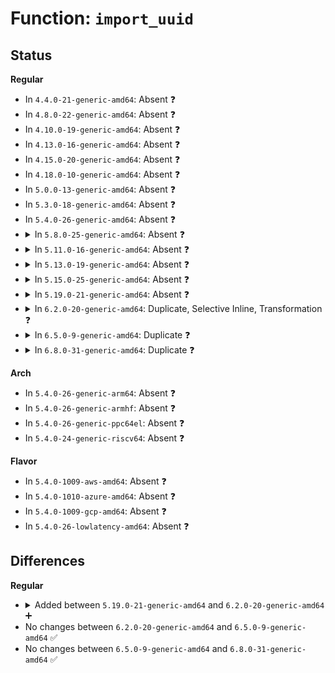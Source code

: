 # Function: <code>import_uuid</code>

## Status
<b>Regular</b>
<ul>
<li>
In <code>4.4.0-21-generic-amd64</code>: Absent ❓
</li>
<li>
In <code>4.8.0-22-generic-amd64</code>: Absent ❓
</li>
<li>
In <code>4.10.0-19-generic-amd64</code>: Absent ❓
</li>
<li>
In <code>4.13.0-16-generic-amd64</code>: Absent ❓
</li>
<li>
In <code>4.15.0-20-generic-amd64</code>: Absent ❓
</li>
<li>
In <code>4.18.0-10-generic-amd64</code>: Absent ❓
</li>
<li>
In <code>5.0.0-13-generic-amd64</code>: Absent ❓
</li>
<li>
In <code>5.3.0-18-generic-amd64</code>: Absent ❓
</li>
<li>
In <code>5.4.0-26-generic-amd64</code>: Absent ❓
</li>
<li>
<details>
<summary>In <code>5.8.0-25-generic-amd64</code>: Absent ❓</summary>

```json
{
  "name": "import_uuid",
  "collision_type": "Unique Static",
  "inline_type": "Full",
  "funcs": [
    {
      "addr": 18446744071584481662,
      "name": "import_uuid",
      "external": false,
      "loc": "include/linux/uuid.h:71",
      "file": "block/partitions/ldm.c",
      "inline": "declared, inlined",
      "caller_inline": [
        "block/partitions/ldm.c:ldm_parse_dsk4"
      ],
      "caller_func": []
    }
  ],
  "symbols": []
}
```
</details>
</li>
<li>
<details>
<summary>In <code>5.11.0-16-generic-amd64</code>: Absent ❓</summary>

```json
{
  "name": "import_uuid",
  "collision_type": "Unique Static",
  "inline_type": "Full",
  "funcs": [
    {
      "addr": 18446744071584595054,
      "name": "import_uuid",
      "external": false,
      "loc": "include/linux/uuid.h:71",
      "file": "block/partitions/ldm.c",
      "inline": "declared, inlined",
      "caller_inline": [
        "block/partitions/ldm.c:ldm_parse_dsk4"
      ],
      "caller_func": []
    }
  ],
  "symbols": []
}
```
</details>
</li>
<li>
<details>
<summary>In <code>5.13.0-19-generic-amd64</code>: Absent ❓</summary>

```json
{
  "name": "import_uuid",
  "collision_type": "Unique Static",
  "inline_type": "Full",
  "funcs": [
    {
      "addr": 0,
      "name": "import_uuid",
      "external": false,
      "loc": "include/linux/uuid.h:71",
      "file": "block/partitions/ldm.c",
      "inline": "declared, inlined",
      "caller_inline": [],
      "caller_func": []
    }
  ],
  "symbols": []
}
```
</details>
</li>
<li>
<details>
<summary>In <code>5.15.0-25-generic-amd64</code>: Absent ❓</summary>

```json
{
  "name": "import_uuid",
  "collision_type": "Unique Static",
  "inline_type": "Full",
  "funcs": [
    {
      "addr": 0,
      "name": "import_uuid",
      "external": false,
      "loc": "include/linux/uuid.h:71",
      "file": "block/partitions/ldm.c",
      "inline": "declared, inlined",
      "caller_inline": [],
      "caller_func": []
    }
  ],
  "symbols": []
}
```
</details>
</li>
<li>
<details>
<summary>In <code>5.19.0-21-generic-amd64</code>: Absent ❓</summary>

```json
{
  "name": "import_uuid",
  "collision_type": "Static Duplication",
  "inline_type": "Full",
  "funcs": [
    {
      "addr": 18446744071585764075,
      "name": "import_uuid",
      "external": false,
      "loc": "include/linux/uuid.h:71",
      "file": "block/partitions/ldm.c",
      "inline": "declared, inlined",
      "caller_inline": [
        "block/partitions/ldm.c:ldm_parse_vblk"
      ],
      "caller_func": []
    },
    {
      "addr": 18446744071589200200,
      "name": "import_uuid",
      "external": false,
      "loc": "include/linux/uuid.h:71",
      "file": "drivers/nvdimm/namespace_devs.c",
      "inline": "declared, inlined",
      "caller_inline": [
        "drivers/nvdimm/namespace_devs.c:scan_labels",
        "drivers/nvdimm/namespace_devs.c:scan_labels",
        "drivers/nvdimm/namespace_devs.c:create_namespace_pmem",
        "drivers/nvdimm/namespace_devs.c:create_namespace_pmem",
        "drivers/nvdimm/namespace_devs.c:create_namespace_pmem",
        "drivers/nvdimm/namespace_devs.c:create_namespace_pmem",
        "drivers/nvdimm/namespace_devs.c:create_namespace_pmem",
        "drivers/nvdimm/namespace_devs.c:create_namespace_pmem",
        "drivers/nvdimm/namespace_devs.c:select_pmem_id",
        "drivers/nvdimm/namespace_devs.c:select_pmem_id",
        "drivers/nvdimm/namespace_devs.c:has_uuid_at_pos",
        "drivers/nvdimm/namespace_devs.c:has_uuid_at_pos",
        "drivers/nvdimm/namespace_devs.c:namespace_update_uuid",
        "drivers/nvdimm/namespace_devs.c:namespace_update_uuid"
      ],
      "caller_func": []
    },
    {
      "addr": 0,
      "name": "import_uuid",
      "external": false,
      "loc": "include/linux/uuid.h:71",
      "file": "drivers/nvdimm/label.c",
      "inline": "declared, inlined",
      "caller_inline": [],
      "caller_func": []
    },
    {
      "addr": 18446744071589221878,
      "name": "import_uuid",
      "external": false,
      "loc": "include/linux/uuid.h:71",
      "file": "drivers/nvdimm/btt_devs.c",
      "inline": "declared, inlined",
      "caller_inline": [
        "drivers/nvdimm/btt_devs.c:nd_btt_arena_is_valid"
      ],
      "caller_func": []
    }
  ],
  "symbols": []
}
```
</details>
</li>
<li>
<details>
<summary>In <code>6.2.0-20-generic-amd64</code>: Duplicate, Selective Inline, Transformation ❓</summary>

```c
void import_uuid(uuid_t * dst, const __u8 * src)
```

```json
{
  "name": "import_uuid",
  "collision_type": "Static Duplication",
  "inline_type": "Selective",
  "funcs": [
    {
      "addr": 18446744071586544544,
      "name": "import_uuid",
      "external": false,
      "loc": "include/linux/uuid.h:71",
      "file": "block/partitions/ldm.c",
      "inline": "seen, unknown",
      "caller_inline": [],
      "caller_func": [
        "block/partitions/ldm.c:ldm_parse_vblk"
      ]
    },
    {
      "addr": 18446744071590755183,
      "name": "import_uuid",
      "external": false,
      "loc": "include/linux/uuid.h:71",
      "file": "drivers/nvdimm/namespace_devs.c",
      "inline": "declared, inlined",
      "caller_inline": [
        "drivers/nvdimm/namespace_devs.c:scan_labels",
        "drivers/nvdimm/namespace_devs.c:scan_labels",
        "drivers/nvdimm/namespace_devs.c:create_namespace_pmem",
        "drivers/nvdimm/namespace_devs.c:create_namespace_pmem",
        "drivers/nvdimm/namespace_devs.c:create_namespace_pmem",
        "drivers/nvdimm/namespace_devs.c:create_namespace_pmem",
        "drivers/nvdimm/namespace_devs.c:create_namespace_pmem",
        "drivers/nvdimm/namespace_devs.c:create_namespace_pmem",
        "drivers/nvdimm/namespace_devs.c:select_pmem_id",
        "drivers/nvdimm/namespace_devs.c:select_pmem_id",
        "drivers/nvdimm/namespace_devs.c:has_uuid_at_pos",
        "drivers/nvdimm/namespace_devs.c:has_uuid_at_pos",
        "drivers/nvdimm/namespace_devs.c:namespace_update_uuid",
        "drivers/nvdimm/namespace_devs.c:namespace_update_uuid"
      ],
      "caller_func": []
    },
    {
      "addr": 18446744071590767409,
      "name": "import_uuid",
      "external": false,
      "loc": "include/linux/uuid.h:71",
      "file": "drivers/nvdimm/label.c",
      "inline": "declared, inlined",
      "caller_inline": [
        "drivers/nvdimm/label.c:del_labels",
        "drivers/nvdimm/label.c:del_labels",
        "drivers/nvdimm/label.c:__pmem_label_update",
        "drivers/nvdimm/label.c:__pmem_label_update",
        "drivers/nvdimm/label.c:__pmem_label_update",
        "drivers/nvdimm/label.c:nsl_get_claim_class",
        "drivers/nvdimm/label.c:nd_label_reserve_dpa",
        "drivers/nvdimm/label.c:nd_label_reserve_dpa"
      ],
      "caller_func": []
    },
    {
      "addr": 18446744071590778006,
      "name": "import_uuid",
      "external": false,
      "loc": "include/linux/uuid.h:71",
      "file": "drivers/nvdimm/btt_devs.c",
      "inline": "declared, inlined",
      "caller_inline": [
        "drivers/nvdimm/btt_devs.c:nd_btt_arena_is_valid"
      ],
      "caller_func": []
    }
  ],
  "symbols": [
    {
      "addr": 18446744071586544544,
      "name": "import_uuid",
      "section": ".text",
      "bind": "STB_LOCAL",
      "size": 25
    },
    {
      "addr": 18446744071590760928,
      "name": "import_uuid.part.0",
      "section": ".text",
      "bind": "STB_LOCAL",
      "size": 16
    }
  ]
}
```
</details>
</li>
<li>
<details>
<summary>In <code>6.5.0-9-generic-amd64</code>: Duplicate ❓</summary>

```c
void import_uuid(uuid_t * dst, const __u8 * src)
```

```json
{
  "name": "import_uuid",
  "collision_type": "Static Duplication",
  "inline_type": "No",
  "funcs": [
    {
      "addr": 18446744071586795808,
      "name": "import_uuid",
      "external": false,
      "loc": "include/linux/uuid.h:81",
      "file": "block/partitions/ldm.c",
      "inline": "seen, unknown",
      "caller_inline": [],
      "caller_func": [
        "block/partitions/ldm.c:ldm_parse_vblk"
      ]
    },
    {
      "addr": 18446744071591088256,
      "name": "import_uuid",
      "external": false,
      "loc": "include/linux/uuid.h:81",
      "file": "drivers/nvdimm/namespace_devs.c",
      "inline": "seen, unknown",
      "caller_inline": [],
      "caller_func": [
        "drivers/nvdimm/namespace_devs.c:scan_labels",
        "drivers/nvdimm/namespace_devs.c:scan_labels",
        "drivers/nvdimm/namespace_devs.c:create_namespace_pmem",
        "drivers/nvdimm/namespace_devs.c:create_namespace_pmem",
        "drivers/nvdimm/namespace_devs.c:create_namespace_pmem",
        "drivers/nvdimm/namespace_devs.c:create_namespace_pmem",
        "drivers/nvdimm/namespace_devs.c:create_namespace_pmem",
        "drivers/nvdimm/namespace_devs.c:create_namespace_pmem",
        "drivers/nvdimm/namespace_devs.c:select_pmem_id",
        "drivers/nvdimm/namespace_devs.c:select_pmem_id",
        "drivers/nvdimm/namespace_devs.c:has_uuid_at_pos",
        "drivers/nvdimm/namespace_devs.c:has_uuid_at_pos",
        "drivers/nvdimm/namespace_devs.c:namespace_update_uuid",
        "drivers/nvdimm/namespace_devs.c:namespace_update_uuid"
      ]
    },
    {
      "addr": 18446744071591102352,
      "name": "import_uuid",
      "external": false,
      "loc": "include/linux/uuid.h:81",
      "file": "drivers/nvdimm/label.c",
      "inline": "seen, unknown",
      "caller_inline": [],
      "caller_func": [
        "drivers/nvdimm/label.c:del_labels",
        "drivers/nvdimm/label.c:del_labels",
        "drivers/nvdimm/label.c:__pmem_label_update",
        "drivers/nvdimm/label.c:__pmem_label_update",
        "drivers/nvdimm/label.c:__pmem_label_update",
        "drivers/nvdimm/label.c:nsl_get_claim_class",
        "drivers/nvdimm/label.c:nd_label_reserve_dpa",
        "drivers/nvdimm/label.c:nd_label_reserve_dpa"
      ]
    },
    {
      "addr": 18446744071591118832,
      "name": "import_uuid",
      "external": false,
      "loc": "include/linux/uuid.h:81",
      "file": "drivers/nvdimm/btt_devs.c",
      "inline": "seen, unknown",
      "caller_inline": [],
      "caller_func": [
        "drivers/nvdimm/btt_devs.c:nd_btt_arena_is_valid"
      ]
    }
  ],
  "symbols": [
    {
      "addr": 18446744071586795808,
      "name": "import_uuid",
      "section": ".text",
      "bind": "STB_LOCAL",
      "size": 25
    },
    {
      "addr": 18446744071591088256,
      "name": "import_uuid",
      "section": ".text",
      "bind": "STB_LOCAL",
      "size": 25
    },
    {
      "addr": 18446744071591102352,
      "name": "import_uuid",
      "section": ".text",
      "bind": "STB_LOCAL",
      "size": 25
    },
    {
      "addr": 18446744071591118832,
      "name": "import_uuid",
      "section": ".text",
      "bind": "STB_LOCAL",
      "size": 25
    }
  ]
}
```
</details>
</li>
<li>
<details>
<summary>In <code>6.8.0-31-generic-amd64</code>: Duplicate ❓</summary>

```c
void import_uuid(uuid_t * dst, const __u8 * src)
```

```json
{
  "name": "import_uuid",
  "collision_type": "Static Duplication",
  "inline_type": "No",
  "funcs": [
    {
      "addr": 18446744071587072640,
      "name": "import_uuid",
      "external": false,
      "loc": "include/linux/uuid.h:81",
      "file": "block/partitions/ldm.c",
      "inline": "seen, unknown",
      "caller_inline": [],
      "caller_func": [
        "block/partitions/ldm.c:ldm_parse_vblk"
      ]
    },
    {
      "addr": 18446744071591433152,
      "name": "import_uuid",
      "external": false,
      "loc": "include/linux/uuid.h:81",
      "file": "drivers/nvdimm/namespace_devs.c",
      "inline": "seen, unknown",
      "caller_inline": [],
      "caller_func": [
        "drivers/nvdimm/namespace_devs.c:scan_labels",
        "drivers/nvdimm/namespace_devs.c:scan_labels",
        "drivers/nvdimm/namespace_devs.c:create_namespace_pmem",
        "drivers/nvdimm/namespace_devs.c:create_namespace_pmem",
        "drivers/nvdimm/namespace_devs.c:create_namespace_pmem",
        "drivers/nvdimm/namespace_devs.c:create_namespace_pmem",
        "drivers/nvdimm/namespace_devs.c:create_namespace_pmem",
        "drivers/nvdimm/namespace_devs.c:create_namespace_pmem",
        "drivers/nvdimm/namespace_devs.c:select_pmem_id",
        "drivers/nvdimm/namespace_devs.c:select_pmem_id",
        "drivers/nvdimm/namespace_devs.c:has_uuid_at_pos",
        "drivers/nvdimm/namespace_devs.c:has_uuid_at_pos",
        "drivers/nvdimm/namespace_devs.c:namespace_update_uuid",
        "drivers/nvdimm/namespace_devs.c:namespace_update_uuid"
      ]
    },
    {
      "addr": 18446744071591447632,
      "name": "import_uuid",
      "external": false,
      "loc": "include/linux/uuid.h:81",
      "file": "drivers/nvdimm/label.c",
      "inline": "seen, unknown",
      "caller_inline": [],
      "caller_func": [
        "drivers/nvdimm/label.c:del_labels",
        "drivers/nvdimm/label.c:del_labels",
        "drivers/nvdimm/label.c:__pmem_label_update",
        "drivers/nvdimm/label.c:__pmem_label_update",
        "drivers/nvdimm/label.c:__pmem_label_update",
        "drivers/nvdimm/label.c:nsl_get_claim_class",
        "drivers/nvdimm/label.c:nd_label_reserve_dpa",
        "drivers/nvdimm/label.c:nd_label_reserve_dpa"
      ]
    },
    {
      "addr": 18446744071591464256,
      "name": "import_uuid",
      "external": false,
      "loc": "include/linux/uuid.h:81",
      "file": "drivers/nvdimm/btt_devs.c",
      "inline": "seen, unknown",
      "caller_inline": [],
      "caller_func": [
        "drivers/nvdimm/btt_devs.c:nd_btt_arena_is_valid"
      ]
    }
  ],
  "symbols": [
    {
      "addr": 18446744071587072640,
      "name": "import_uuid",
      "section": ".text",
      "bind": "STB_LOCAL",
      "size": 25
    },
    {
      "addr": 18446744071591433152,
      "name": "import_uuid",
      "section": ".text",
      "bind": "STB_LOCAL",
      "size": 25
    },
    {
      "addr": 18446744071591447632,
      "name": "import_uuid",
      "section": ".text",
      "bind": "STB_LOCAL",
      "size": 25
    },
    {
      "addr": 18446744071591464256,
      "name": "import_uuid",
      "section": ".text",
      "bind": "STB_LOCAL",
      "size": 25
    }
  ]
}
```
</details>
</li>
</ul>
<b>Arch</b>
<ul>
<li>
In <code>5.4.0-26-generic-arm64</code>: Absent ❓
</li>
<li>
In <code>5.4.0-26-generic-armhf</code>: Absent ❓
</li>
<li>
In <code>5.4.0-26-generic-ppc64el</code>: Absent ❓
</li>
<li>
In <code>5.4.0-24-generic-riscv64</code>: Absent ❓
</li>
</ul>
<b>Flavor</b>
<ul>
<li>
In <code>5.4.0-1009-aws-amd64</code>: Absent ❓
</li>
<li>
In <code>5.4.0-1010-azure-amd64</code>: Absent ❓
</li>
<li>
In <code>5.4.0-1009-gcp-amd64</code>: Absent ❓
</li>
<li>
In <code>5.4.0-26-lowlatency-amd64</code>: Absent ❓
</li>
</ul>

## Differences
<b>Regular</b>
<ul>
<li>
<details>
<summary>Added between <code>5.19.0-21-generic-amd64</code> and <code>6.2.0-20-generic-amd64</code> ➕</summary>

```c
void import_uuid(uuid_t * dst, const __u8 * src)
```
</details>
</li>
<li>
No changes between <code>6.2.0-20-generic-amd64</code> and <code>6.5.0-9-generic-amd64</code> ✅
</li>
<li>
No changes between <code>6.5.0-9-generic-amd64</code> and <code>6.8.0-31-generic-amd64</code> ✅
</li>
</ul>

